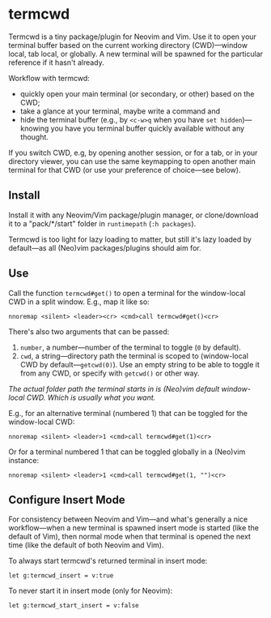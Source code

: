 # termcwd

Termcwd is a tiny package/plugin for Neovim and Vim.
Use it to open your terminal buffer based on the current working directory (CWD)—window local, tab local, or globally.
A new terminal will be spawned for the particular reference if it hasn't already.

Workflow with termcwd:

- quickly open your main terminal (or secondary, or other) based on the CWD;
- take a glance at your terminal, maybe write a command and
- hide the terminal buffer (e.g., by `<c-w>q` when you have `set hidden`)—knowing you have you terminal buffer quickly available without any thought.

If you switch CWD, e.g, by opening another session, or for a tab, or in your directory viewer, you can use the same keymapping to open another main terminal for that CWD (or use your preference of choice—see below).

## Install

Install it with any Neovim/Vim package/plugin manager, or clone/download it to a "pack/\*/start" folder in `runtimepath` (`:h packages`).

Termcwd is too light for lazy loading to matter,
but still it's lazy loaded by default—as all (Neo)vim packages/plugins should aim for.

## Use

Call the function `termcwd#get()` to
open a terminal for the
window-local CWD in a
split window. E.g., map it like
so:

```vim
nnoremap <silent> <leader><cr> <cmd>call termcwd#get()<cr>
```

There's also two arguments that can be passed:

1. `number`, a number—number of the terminal to toggle (`0` by default).
2. `cwd`, a string—directory path
the terminal is scoped to (window-local
CWD by default—`getcwd(0)`).
Use an empty string to be able to toggle it from any CWD, or specify with `getcwd()` or other way.

*The actual folder path the
terminal starts in is (Neo)vim
default window-local CWD. Which
is usually what you want.*

E.g., for an alternative terminal (numbered 1) that can be toggled for the window-local CWD:

```vim
nnoremap <silent> <leader>1 <cmd>call termcwd#get(1)<cr>
```

Or for a terminal numbered 1 that can be toggled globally in a (Neo)vim instance:

```vim
nnoremap <silent> <leader>1 <cmd>call termcwd#get(1, "")<cr>
```

## Configure Insert Mode

For consistency between Neovim and
Vim—and what's generally a nice
workflow—when a new terminal is
spawned insert mode is
started (like the default of Vim),
then normal mode when that terminal
is opened the next time
(like the default of both Neovim
and Vim).

To always start termcwd's returned terminal in insert mode:

```vim
let g:termcwd_insert = v:true
```

To never start it in insert mode (only for Neovim):

```vim
let g:termcwd_start_insert = v:false
```
